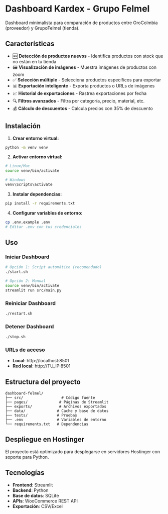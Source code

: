 # Dashboard Kardex - Grupo Felmel

Dashboard minimalista para comparación de productos entre OroColmbia (proveedor) y GrupoFelmel (tienda).

## Características

- 🆕 **Detección de productos nuevos** - Identifica productos con stock que no están en tu tienda
- 🖼️ **Visualización de imágenes** - Muestra imágenes de productos con zoom
- ✅ **Selección múltiple** - Selecciona productos específicos para exportar
- 📊 **Exportación inteligente** - Exporta productos o URLs de imágenes
- 📈 **Historial de exportaciones** - Rastrea exportaciones por fecha
- 🔍 **Filtros avanzados** - Filtra por categoría, precio, material, etc.
- 💰 **Cálculo de descuentos** - Calcula precios con 35% de descuento

## Instalación

1. **Crear entorno virtual:**
```bash
python -m venv venv
```

2. **Activar entorno virtual:**
```bash
# Linux/Mac
source venv/bin/activate

# Windows
venv\Scripts\activate
```

3. **Instalar dependencias:**
```bash
pip install -r requirements.txt
```

4. **Configurar variables de entorno:**
```bash
cp .env.example .env
# Editar .env con tus credenciales
```

## Uso

### Iniciar Dashboard
```bash
# Opción 1: Script automático (recomendado)
./start.sh

# Opción 2: Manual
source venv/bin/activate
streamlit run src/main.py
```

### Reiniciar Dashboard
```bash
./restart.sh
```

### Detener Dashboard
```bash
./stop.sh
```

### URLs de acceso
- **Local**: http://localhost:8501
- **Red local**: http://TU_IP:8501

## Estructura del proyecto

```
dashboard-felmel/
├── src/                 # Código fuente
├── pages/              # Páginas de Streamlit
├── exports/            # Archivos exportados
├── data/              # Cache y base de datos
├── tests/             # Pruebas
├── .env               # Variables de entorno
└── requirements.txt   # Dependencias
```

## Despliegue en Hostinger

El proyecto está optimizado para desplegarse en servidores Hostinger con soporte para Python.

## Tecnologías

- **Frontend**: Streamlit
- **Backend**: Python
- **Base de datos**: SQLite
- **APIs**: WooCommerce REST API
- **Exportación**: CSV/Excel